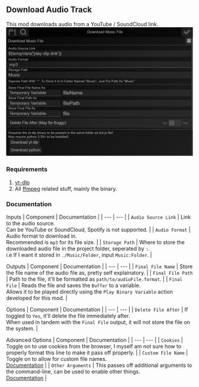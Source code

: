 ## Download Audio Track
This mod downloads audio from a YouTube / SoundCloud link.
![](https://github.com/slothyace/bmods-acedia/blob/main/Documentation/downloadMusicFile.png)

### Requirements
1. [yt-dlp](https://github.com/yt-dlp/yt-dlp)
2. All [ffmpeg](https://www.ffmpeg.org/download.html) related stuff, mainly the binary.

### Documentation
Inputs
| Component | Documentation |
| --- | --- |
| `Audio Source Link` | Link to the audio source.<br>Can be YouTube or SoundCloud, Spotify is not supported. |
| `Audio Format` | Audio format to download in.<br>Recommended is `mp3` for its file size. |
| `Storage Path` | Where to store the downloaded audio file in the project folder, seperated by `:`.<br>i.e If I want it stored in `./Music/Folder`, input `Music:Folder`. |

Outputs
| Component | Documentation |
| --- | --- |
| `Final File Name` | Store the file name of the audio file as, pretty self explainatory. |
| `Final File Path` | Path to the file, it'll be formatted as `path/to/audioFile.format`. |
| `Final File` | Reads the file and saves the `Buffer` to a variable.<br>Allows it to be played directly using the `Play Binary Variable` action developed for this mod. |

Options
| Component | Documentation |
| --- | --- |
| `Delete File After` | If toggled to `Yes`, it'll delete the file immediately after.<br>When used in tandem with the `Final File` output, it will not store the file on the system. |

Advanced Options
| Component | Documentation |
| --- | --- |
| `Cookies` | Toggle on to use cookies from the browser, I myself am not sure how to properly format this line to make it pass off properly. |
| `Custom File Name` | Toggle on to allow for custom file names.<br>[Documentation](https://github.com/yt-dlp/yt-dlp?tab=readme-ov-file#output-template) |
| `Other Arguments` | This passes off additional arguments to the command-line, can be used to enable other things.<br>[Documentation](https://github.com/yt-dlp/yt-dlp?tab=readme-ov-file#usage-and-options) |